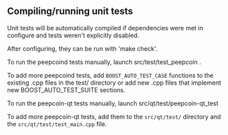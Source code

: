 Compiling/running unit tests
------------------------------------

Unit tests will be automatically compiled if dependencies were met in configure
and tests weren't explicitly disabled.

After configuring, they can be run with 'make check'.

To run the peepcoind tests manually, launch src/test/test_peepcoin .

To add more peepcoind tests, add `BOOST_AUTO_TEST_CASE` functions to the existing
.cpp files in the test/ directory or add new .cpp files that
implement new BOOST_AUTO_TEST_SUITE sections.

To run the peepcoin-qt tests manually, launch src/qt/test/peepcoin-qt_test

To add more peepcoin-qt tests, add them to the `src/qt/test/` directory and
the `src/qt/test/test_main.cpp` file.
